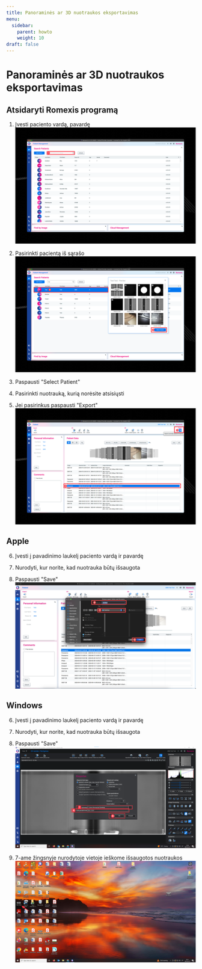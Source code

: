 ```yaml
---
title: Panoraminės ar 3D nuotraukos eksportavimas
menu:
  sidebar:
    parent: howto
    weight: 10
draft: false
---
```


# Panoraminės ar 3D nuotraukos eksportavimas

## Atsidaryti Romexis programą

1. Įvesti paciento vardą, pavardę  
![Sign](photos/romexis/romex-export-1.png)

2. Pasirinkti pacientą iš sąrašo  
![Sign](photos/romexis/romex-export-2.png)

3. Paspausti "Select Patient"

4. Pasirinkti nuotrauką, kurią norėsite atsisiųsti

5. Jei pasirinkus paspausti "Export"  
![Sign](photos/romexis/romex-export-3.png)

## Apple

6. Įvesti į pavadinimo laukelį paciento vardą ir pavardę

7. Nurodyti, kur norite, kad nuotrauka būtų išsaugota

8. Paspausti "Save"  
![Sign](photos/romexis/romex-export-4.png)

## Windows

6. Įvesti į pavadinimo laukelį paciento vardą ir pavardę

7. Nurodyti, kur norite, kad nuotrauka būtų išsaugota

8. Paspausti "Save"  
![Sign](photos/romexis/romex-export-5.png)
9. 7-ame žingsnyje nurodytoje vietoje ieškome išsaugotos nuotraukos  
![Sign](photos/romexis/romex-export-6.png)